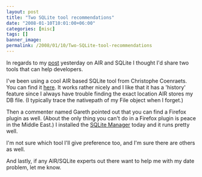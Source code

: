 ```yaml
---
layout: post
title: "Two SQLite tool recommendations"
date: "2008-01-10T10:01:00+06:00"
categories: [misc]
tags: []
banner_image: 
permalink: /2008/01/10/Two-SQLite-tool-recommendations
---
```


In regards to my <a href="http://www.raymondcamden.com/index.cfm/2008/1/9/Working-with-Flex-AIR-and-SQL-2">post</a> yesterday on AIR and SQLite I thought I'd share two tools that can help developers.

I've been using a cool AIR based SQLite tool from Christophe Coenraets. You can find it <a href="http://coenraets.org/blog/2007/10/new-air-sqlite-administration-app-with-source-code/">here</a>. It works rather nicely and I like that it has a 'history' feature since I always have trouble finding the exact location AIR stores my DB file. (I typically trace the nativepath of my File object when I forget.)

Then a commenter named Gareth pointed out that you can find a Firefox plugin as well. (About the only thing you can't do in a Firefox plugin is peace in the Middle East.) I installed the <a href="https://addons.mozilla.org/en-US/firefox/addon/5817">SQLite Manager</a> today and it runs pretty well. 

I'm not sure which tool I'll give preference too, and I'm sure there are others as well.

And lastly, if any AIR/SQLite experts out there want to help me with my date problem, let me know.